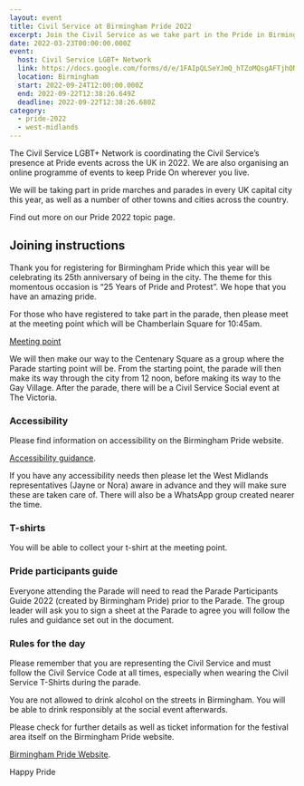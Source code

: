 ```yaml
---
layout: event
title: Civil Service at Birmingham Pride 2022
excerpt: Join the Civil Service as we take part in the Pride in Birmingham.
date: 2022-03-23T00:00:00.000Z
event:
  host: Civil Service LGBT+ Network
  link: https://docs.google.com/forms/d/e/1FAIpQLSeYJmQ_hTZoMQsgAFTjhONCPNBYGJi0VUNCJYVt1r-NbWpw8Q/viewform?usp=sf_link
  location: Birmingham
  start: 2022-09-24T12:00:00.000Z
  end: 2022-09-22T12:38:26.649Z
  deadline: 2022-09-22T12:38:26.680Z
category:
  - pride-2022
  - west-midlands
---
```


The Civil Service LGBT+ Network is coordinating the Civil Service’s presence at Pride events across the UK in 2022. We are also organising an online programme of events to keep Pride On wherever you live.

We will be taking part in pride marches and parades in every UK capital city this year, as well as a number of other towns and cities across the country.

Find out more on our Pride 2022 topic page.

## Joining instructions

Thank you for registering for Birmingham Pride which this year will be celebrating its 25th anniversary of being in the city. The theme for this momentous occasion is “25 Years of Pride and Protest”. We hope that you have an amazing pride.

For those who have registered to take part in the parade, then please meet at the meeting point which will be Chamberlain Square for 10:45am. 

[Meeting point](https://goo.gl/maps/​hVoMg1qM419QtViu9)

We will then make our way to the Centenary Square as a group where the Parade starting point will be. From the starting point, the parade will then make its way through the city from 12 noon, before making its way to the Gay Village. After the parade, there will be a Civil Service Social event at The Victoria.

### Accessibility 
Please find information on accessibility on the Birmingham Pride website.

[Accessibility guidance](https://​birminghampride.com/​accessibility). 

If you have any accessibility needs then please let the West Midlands representatives (Jayne or Nora) aware in advance and they will make sure these are taken care of. There will also be a WhatsApp group created nearer the time.

### T-shirts

Y﻿ou will be able to collect your t-shirt at the meeting point.

### Pride participants guide

Everyone attending the Parade will need to read the Parade Participants Guide 2022 (created by Birmingham Pride) prior to the Parade. The group leader will ask you to sign a sheet at the Parade to agree you will follow the rules and guidance set out in the document.

### Rules for the day 

Please remember that you are representing the Civil Service and must follow the Civil Service Code at all times, especially when wearing the Civil Service T-Shirts during the parade.

You are not allowed to drink alcohol on the streets in Birmingham. You will be able to drink responsibly at the social event afterwards.

Please check for further details as well as ticket information for the festival area itself on the Birmingham Pride website. 

[Birmingham Pride Website](https://​birminghampride.com). 

Happy Pride